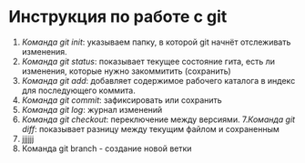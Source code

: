 # Инструкция по работе с git

1. *Команда git init*: указываем папку, в которой
git начнёт отслеживать изменения.
2. *Команда git status*: показывает текущее состояние гита, есть ли изменения, которые нужно закоммитить (сохранить)
3. *Команда git add*: добавляет содержимое рабочего каталога 
в индекс для последующего коммита. 
4. *Команда git commit*: зафиксировать или сохранить
5. *Команда git log*: журнал изменений
6. *Команда git checkout*: переключение между версиями. 
7.*Команда git diff*: показывает разницу между текущим файлом и сохраненным
8. jjjjjj
9. Команда git branch - создание новой ветки

